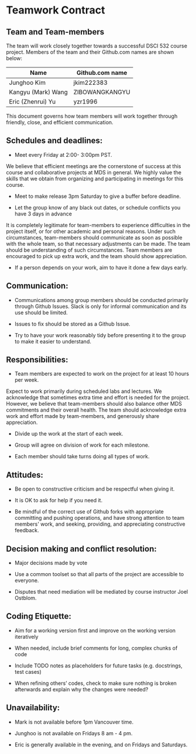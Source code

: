 # Teamwork Contract

## Team and Team-members

The team will work closely together towards a successful DSCI 532 course project. Members of the team and their Github.com names are shown below: 

| Name                | Github.com name |
|---------------------|-----------------|
| Junghoo Kim         | jkim222383      |
| Kangyu (Mark) Wang  | ZIBOWANGKANGYU  |
| Eric (Zhenrui) Yu   | yzr1996         |

This document governs how team members will work together through friendly, close, and efficient communication. 

## Schedules and deadlines:
- Meet every Friday at 2:00- 3:00pm PST.

We believe that efficient meetings are the cornerstone of success at this course and collaborative projects at MDS in general. We highly value the skills that we obtain from organizing and participating in meetings for this course. 

- Meet to make release 3pm Saturday to give a buffer before deadline.

- Let the group know of any black out dates, or schedule conflicts you have 3 days in advance

It is completely legitimate for team-members to experience difficulties in the project itself, or for other academic and personal reasons. 
Under such circumstances, team-members should communicate as soon as possible with the whole team, so that necessary adjustments can be made. 
The team should be understanding of such circumstances. 
Team members are encouraged to pick up extra work, and the team should show appreciation. 

- If a person depends on your work, aim to have it done a few days early.

## Communication:
- Communications among group members should be conducted primarily through Github Issues. Slack is only for informal communication and its use should be limited. 

- Issues to fix should be stored as a Github Issue.

- Try to have your work reasonably tidy before presenting it to the group to make it easier to understand.

## Responsibilities:
- Team members are expected to work on the project for at least 10 hours per week. 
    
Expect to work primarily during scheduled labs and lectures.
We acknowledge that sometimes extra time and effort is needed for the project. However, we believe that team-members should also balance other MDS commitments and their overall health. 
The team should acknowledge extra work and effort made by team-members, and generously share appreciation. 

- Divide up the work at the start of each week.

- Group will agree on division of work for each milestone.

- Each member should take turns doing all types of work.

## Attitudes:

- Be open to constructive criticism and be respectful when giving it.

- It is OK to ask for help if you need it.

- Be mindful of the correct use of Github forks with appropriate committing and pushing operations, and have strong attention to team members' work, and seeking, providing, and appreciating constructive feedback.

## Decision making and conflict resolution:

- Major decisions made by vote

- Use a common toolset so that all parts of the project are accessible to everyone. 

- Disputes that need mediation will be mediated by course instructor Joel Ostblom.

## Coding Etiquette:

- Aim for a working version first and improve on the working version iteratively

- When needed, include brief comments for long, complex chunks of code

- Include TODO notes as placeholders for future tasks (e.g. docstrings, test cases)

- When refining others’ codes, check to make sure nothing is broken afterwards and explain why the changes were needed?

## Unavailability:

- Mark is not available before 1pm Vancouver time. 

- Junghoo is not available on Fridays 8 am - 4 pm.

- Eric is generally available in the evening, and on Fridays and Saturdays.
